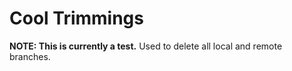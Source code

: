 
# Cool Trimmings

**NOTE: This is currently a test.**
Used to delete all local and remote branches.